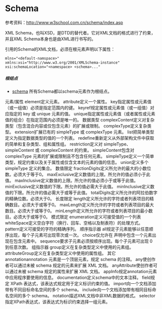 # Schema

参考资料：http://www.w3school.com.cn/schema/index.asp

XML Schema，也叫XSD，是DTD的替代者。它对XML文档的格式进行了约束，并且XML Schema本身也是由XML进行书写的。

引用的Schema的XML文档，必须在根元素声明以下属性：

```
mlns="<default-namspace>"
xmlns:xsi="http://www.w3.org/2001/XMLSchema-instance"
xsi:schemaLocation="<namespace> <schema>..."
```
##### 根结点

- [schema](schema.md) 所有Schema都以schema元素作为根结点。

元素/属性
element定义元素。
attribute定义一个属性。
key指定属性或元素值（或一组值）必须是指定范围内的键。
keyref规定属性或元素值（或一组值）对应指定的 key 或 unique 元素的值。
unique指定属性或元素值（或者属性或元素值的组合）在指定范围内必须是唯一的。
数据类型
complexContent定义对复杂类型（包含混合内容或仅包含元素）的扩展或限制。
complexType定义复杂类型。
extension扩展已有的 simpleType 或 complexType 元素。
list把简单类型定义为指定数据类型的值的一个列表。
redefine重新定义从外部架构文件中获取的简单和复杂类型、组和属性组。
restriction定义对 simpleType、simpleContent 或 complexContent 的约束。
simpleContent包含对 complexType 元素的扩展或限制且不包含任何元素。
simpleType定义一个简单类型，规定约束以及关于属性或仅含文本的元素的值的信息。
union定义多个 simpleType 定义的集合。
数值限定
fractionDigits定义所允许的最大的小数位数。必须大于等于0。
maxExclusive定义数值的上限。所允许的值必须小于此值。
maxInclusive定义数值的上限。所允许的值必须小于或等于此值。
minExclusive定义数值的下限。所允许的值必需大于此值。
minInclusive定义数值的下限。所允许的值必需大于或等于此值。
totalDigits定义所允许的阿拉伯数字的精确位数。必须大于0。
长度限定
length定义所允许的字符或者列表项目的精确数目。必须大于或等于0。
maxLength定义所允许的字符或者列表项目的最大数目。必须大于或等于0。
minLength定义所允许的字符或者列表项目的最小数目。必须大于或等于0。
模式限定
enumeration定义可接受值的一个列表
whiteSpace定义空白字符（换行、回车、空格以及制表符）的处理方式。
pattern定义可接受的字符的精确序列。
顺序指示器
all规定子元素能够以任意顺序出现，每个子元素可出现零次或一次。
choice仅允许在 声明中包含一个元素出现在包含元素中。
sequence要求子元素必须按顺序出现。每个子元素可出现 0 到任意次数。
组指示器
group定义在复杂类型定义中使用的元素组。
attributeGroup定义在复杂类型定义中使用的属性组。
其它
annotationannotation 元素是一个顶层元素，规定 schema 的注释。
any使创作者可以通过未被 schema 规定的元素来扩展 XML 文档。
anyAttribute使创作者可以通过未被 schema 规定的属性来扩展 XML 文档。
appInfo规定annotation元素中应用程序要使用的信息。
documentation定义schema中的文本注释。
field规定 XPath 表达式，该表达式规定用于定义标识约束的值。
import向一个文档添加带有不同目标命名空间的多个 schema。
include向一个文档添加带有相同目标命名空间的多个 schema。
notation描述XML文档中非XML数据的格式。
selector指定XPath表达式，该表达式为标识约束选择一组元素。